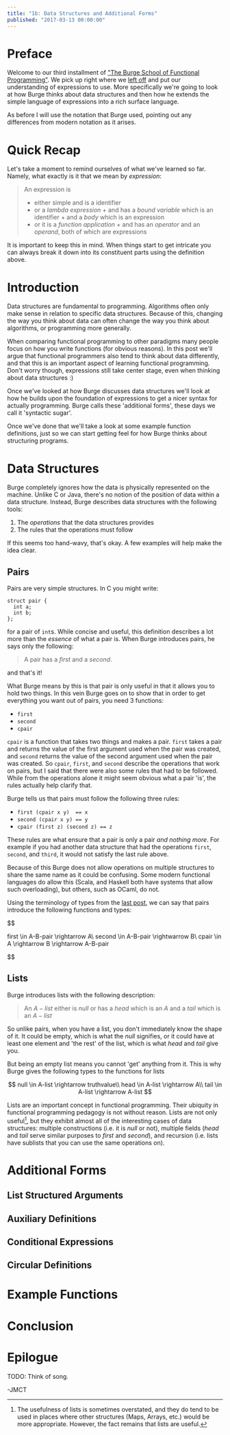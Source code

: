 ```yaml
---
title: "1b: Data Structures and Additional Forms"
published: "2017-03-13 00:00:00"
---
```


Preface
=======

Welcome to our third installment of ["The Burge School of Functional
Programming"](http://jmct.cc/burge.html). We pick up right where we [left
off](http://jmct.cc/1/index.html) and put our understanding of expressions
to use. More specifically we're going to look at how Burge thinks about data
structures and then how he extends the simple language of expressions into
a rich surface language.

As before I will use the notation that Burge used, pointing out any differences
from modern notation as it arises.

Quick Recap
===========

Let's take a moment to remind ourselves of what we've learned so far. Namely,
what exactly is it that we mean by _expression_:

> An expression is
>
>  * either simple and is a identifier
>  * or a _lambda expression_
>        + and has a _bound variable_ which is an identifier
>        + and a _body_ which is an expression
>  * or it is a _function application_
>        + and has an _operator_ and an _operand_, both of which are expressions

It is important to keep this in mind. When things start to get intricate you can
always break it down into its constituent parts using the definition above.


Introduction
============

Data structures are fundamental to programming. Algorithms often only make sense
in relation to specific data structures. Because of this, changing the way you
think about data can often change the way you think about algorithms, or
programming more generally.

When comparing functional programming to other paradigms many people focus on
how you write functions (for obvious reasons). In this post we'll argue that
functional programmers also tend to think about data differently, and that this
is an important aspect of learning functional programming. Don't worry though,
expressions still take center stage, even when thinking about data structures :)

Once we've looked at how Burge discusses data structures we'll look at how he
builds upon the foundation of expressions to get a nicer syntax for actually
programming. Burge calls these 'additional forms', these days we call it
'syntactic sugar'.

Once we've done that we'll take a look at some example function definitions,
just so we can start getting feel for how Burge thinks about structuring
programs.

Data Structures
===============

Burge completely ignores how the data is physically represented on the machine.
Unlike C or Java, there's no notion of the position of data within a data
structure. Instead, Burge describes data structures with the following tools:

1. The _operations_ that the data structures provides
2. The rules that the operations must follow

If this seems too hand-wavy, that's okay. A few examples will help make the idea
clear.

Pairs
-----

Pairs are very simple structures. In C you might write:

```{c}
struct pair {
  int a;
  int b;
};
```

for a pair of `int`s. While concise and useful, this definition describes a lot
more than the _essence_ of what a pair is. When Burge introduces pairs, he says
only the following:

> A pair has a _first_ and a _second_.

and that's it!

What Burge means by this is that pair is only useful in that it allows you to
hold two things.  In this vein Burge goes on to show that in order to get
everything you want out of pairs, you need 3 functions:

* `first`
* `second`
* `cpair`

`cpair` is a function that takes two things and makes a pair. `first` takes a
pair and returns the value of the first argument used when the pair was created,
and `second` returns the value of the second argument used when the pair was
created. So `cpair`, `first`, and `second` describe the operations that work on
pairs, but I said that there were also some rules that had to be followed. While
from the operations alone it might seem obvious what a pair 'is', the rules
actually help clarify that.

Burge tells us that pairs must follow the following three rules:

* `first (cpair x y)  == x`
* `second (cpair x y) == y`
* `cpair (first z) (second z) == z`

These rules are what ensure that a pair is only a pair _and nothing more_.
For example if you had another data structure that had the operations `first`,
`second`, and `third`, it would not satisfy the last rule above.

Because of this Burge does not allow operations on multiple structures to share
the same name as it could be confusing. Some modern functional languages do
allow this (Scala, and Haskell both have systems that allow such overloading),
but others, such as OCaml, do not.

Using the terminology of types from the [last
post](http://jmct.cc/1/index.html), we can say that pairs introduce the
following functions and types:

$$

first \in A-B-pair \rightarrow A\\
second \in A-B-pair \rightwarrow B\\
cpair \in A \rightarrow B \rightarrow A-B-pair

$$

Lists
-----

Burge introduces lists with the following description:

> An $A-list$ either
>   is $null$
>   or has a $head$ which is an $A$ and a $tail$ which is an $A-list$

So unlike pairs, when you have a list, you don't immediately know the shape of
it. It could be empty, which is what the $null$ signifies, or it could have at
least one element and 'the rest' of the list, which is what $head$ and $tail$
give you.

But being an empty list means you cannot 'get' anything from it. This is why
Burge gives the following types to the functions for lists

$$
null \in A-list \rightarrow truthvalue\\
head \in A-list \rightarrow A\\
tail \in A-list \rightarrow A-list
$$

Lists are an important concept in functional programming. Their ubiquity in
functional programming pedagogy is not without reason. Lists are not only
useful[^1], but they exhibit almost all of the interesting cases of data
structures: multiple constructions (i.e. it is $null$ or not), multiple fields
($head$ and $tail$ serve similar purposes to $first$ and $second$), and
recursion (i.e. lists have sublists that you can use the same operations on).

[^1]: The usefulness of lists is sometimes overstated, and they do tend to be
used in places where other structures (Maps, Arrays, etc.) would be more
appropriate. However, the fact remains that lists are useful.

Additional Forms
================

List Structured Arguments
-------------------------

Auxiliary Definitions
---------------------

Conditional Expressions
-----------------------

Circular Definitions
--------------------

Example Functions
=================

Conclusion
==========

Epilogue
========

TODO: Think of song.

-JMCT
